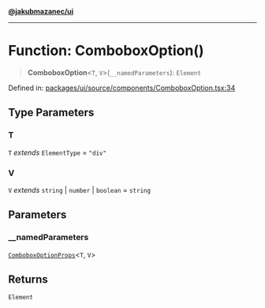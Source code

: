 [**@jakubmazanec/ui**](../README.md)

---

# Function: ComboboxOption()

> **ComboboxOption**\<`T`, `V`\>(`__namedParameters`): `Element`

Defined in:
[packages/ui/source/components/ComboboxOption.tsx:34](https://github.com/jakubmazanec/tools/blob/5907d31a071e860d7db8b8a00f698d18fe23e18a/packages/ui/source/components/ComboboxOption.tsx#L34)

## Type Parameters

### T

`T` _extends_ `ElementType` = `"div"`

### V

`V` _extends_ `string` \| `number` \| `boolean` = `string`

## Parameters

### \_\_namedParameters

[`ComboboxOptionProps`](../type-aliases/ComboboxOptionProps.md)\<`T`, `V`\>

## Returns

`Element`
